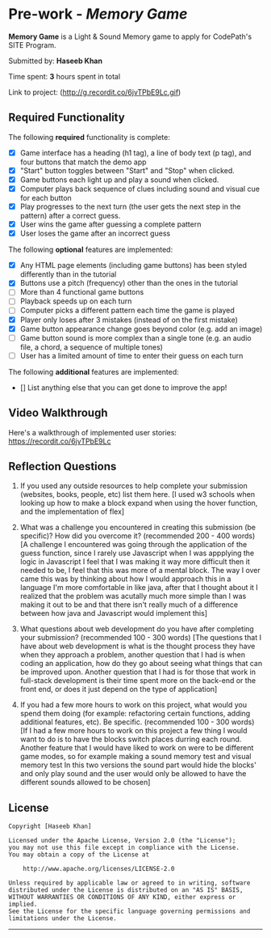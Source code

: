 # Pre-work - *Memory Game*

**Memory Game** is a Light & Sound Memory game to apply for CodePath's SITE Program. 

Submitted by: **Haseeb Khan**

Time spent: **3** hours spent in total

Link to project: (http://g.recordit.co/6jvTPbE9Lc.gif)

## Required Functionality

The following **required** functionality is complete:

* [x] Game interface has a heading (h1 tag), a line of body text (p tag), and four buttons that match the demo app
* [x] "Start" button toggles between "Start" and "Stop" when clicked. 
* [x] Game buttons each light up and play a sound when clicked. 
* [x] Computer plays back sequence of clues including sound and visual cue for each button
* [x] Play progresses to the next turn (the user gets the next step in the pattern) after a correct guess. 
* [x] User wins the game after guessing a complete pattern
* [x] User loses the game after an incorrect guess

The following **optional** features are implemented:

* [x] Any HTML page elements (including game buttons) has been styled differently than in the tutorial
* [x] Buttons use a pitch (frequency) other than the ones in the tutorial
* [ ] More than 4 functional game buttons
* [ ] Playback speeds up on each turn
* [ ] Computer picks a different pattern each time the game is played
* [x] Player only loses after 3 mistakes (instead of on the first mistake)
* [x] Game button appearance change goes beyond color (e.g. add an image)
* [ ] Game button sound is more complex than a single tone (e.g. an audio file, a chord, a sequence of multiple tones)
* [ ] User has a limited amount of time to enter their guess on each turn

The following **additional** features are implemented:

- [] List anything else that you can get done to improve the app!

## Video Walkthrough

Here's a walkthrough of implemented user stories:
https://recordit.co/6jvTPbE9Lc


## Reflection Questions
1. If you used any outside resources to help complete your submission (websites, books, people, etc) list them here. 
[I used w3 schools when looking up how to make a block expand when using the hover function, and the implementation of flex]

2. What was a challenge you encountered in creating this submission (be specific)? How did you overcome it? (recommended 200 - 400 words) 
[A challenge I encountered was going through the application of the guess function, since I rarely use Javascript when I was appplying the logic in Javascript
I feel that I was making it way more difficult then it needed to be, I feel that this was more of a mental block. The way I over came this was by
thinking about how I would approach this in a language I'm more comfortable in like java, after that I thought about it I realized that the problem
was acutally much more simple than I was making it out to be and that there isn't really much of a difference between how java and Javascript would implement this]

3. What questions about web development do you have after completing your submission? (recommended 100 - 300 words) 
[The questions that I have about web development is what is the thought process they have when they approach a problem, another question that
I had is when coding an application, how do they go about seeing what things that can be improved upon.
Another question that I had is for those that work in full-stack development is their time spent more on the back-end or the front end, or does it just depend on the type of application]

4. If you had a few more hours to work on this project, what would you spend them doing (for example: refactoring certain functions, adding additional features, etc). Be specific. (recommended 100 - 300 words) 
[If I had a few more hours to work on this project a few thing I would want to do is to have the blocks switch places durring each round.
Another feature that I would have liked to work on were to be different game modes, so for example making a sound memory test and visual memory test
In this two versions the sound part would hide the blocks' and only play sound and the user would only be allowed to have the different sounds allowed to be chosen]



## License

    Copyright [Haseeb Khan]

    Licensed under the Apache License, Version 2.0 (the "License");
    you may not use this file except in compliance with the License.
    You may obtain a copy of the License at

        http://www.apache.org/licenses/LICENSE-2.0

    Unless required by applicable law or agreed to in writing, software
    distributed under the License is distributed on an "AS IS" BASIS,
    WITHOUT WARRANTIES OR CONDITIONS OF ANY KIND, either express or implied.
    See the License for the specific language governing permissions and
    limitations under the License.
-------------------

